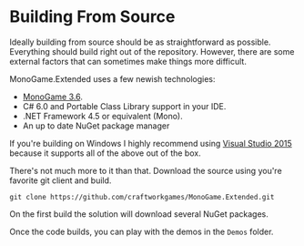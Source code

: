 # Building From Source

Ideally building from source should be as straightforward as possible. Everything should build right out of the repository. However, there are some external factors that can sometimes make things more difficult.

MonoGame.Extended uses a few newish technologies:
 - [MonoGame 3.6](http://www.monogame.net/downloads/).
 - C# 6.0 and Portable Class Library support in your IDE.
 - .NET Framework 4.5 or equivalent (Mono).
 - An up to date NuGet package manager

If you're building on Windows I highly recommend using [Visual Studio 2015](https://www.visualstudio.com/en-us/downloads/download-visual-studio-vs.aspx) because it supports all of the above out of the box.

There's not much more to it than that. Download the source using you're favorite git client and build.

    git clone https://github.com/craftworkgames/MonoGame.Extended.git

On the first build the solution will download several NuGet packages.

Once the code builds, you can play with the demos in the `Demos` folder.
